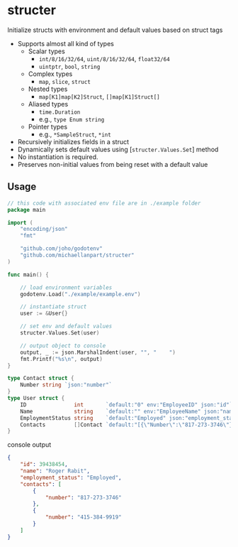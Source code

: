 structer
========
Initialize structs with environment and default values based on struct tags

- Supports almost all kind of types
  - Scalar types
    - `int/8/16/32/64`, `uint/8/16/32/64`, `float32/64`
    - `uintptr`, `bool`, `string`
  - Complex types
    - `map`, `slice`, `struct`
  - Nested types
    - `map[K1]map[K2]Struct`, `[]map[K1]Struct[]`
  - Aliased types
    - `time.Duration`
    - e.g., `type Enum string`
  - Pointer types
    - e.g., `*SampleStruct`, `*int`
- Recursively initializes fields in a struct
- Dynamically sets default values using [`structer.Values.Set`] method
- No instantiation is required.
- Preserves non-initial values from being reset with a default value


Usage
-----

```go
// this code with associated env file are in ./example folder
package main

import (
	"encoding/json"
	"fmt"

	"github.com/joho/godotenv"
	"github.com/michaellanpart/structer"
)

func main() {

	// load environment variables
	godotenv.Load("./example/example.env")

	// instantiate struct
	user := &User{}

	// set env and default values
	structer.Values.Set(user)

	// output object to console
	output, _ := json.MarshalIndent(user, "", "    ")
	fmt.Printf("%s\n", output)
}

type Contact struct {
	Number string `json:"number"`
}
type User struct {
	ID               int       `default:"0" env:"EmployeeID" json:"id"`
	Name             string    `default:"" env:"EmployeeName" json:"name"`
	EmploymentStatus string    `default:"Employed" json:"employment_status"`
	Contacts         []Contact `default:"[{\"Number\":\"817-273-3746\"},{\"Number\":\"415-384-9919\"}]" json:"contacts"`
}

```
console output
``` json
{
    "id": 39438454,
    "name": "Roger Rabit",
    "employment_status": "Employed",
    "contacts": [
        {
            "number": "817-273-3746"
        },
        {
            "number": "415-384-9919"
        }
    ]
}

```
